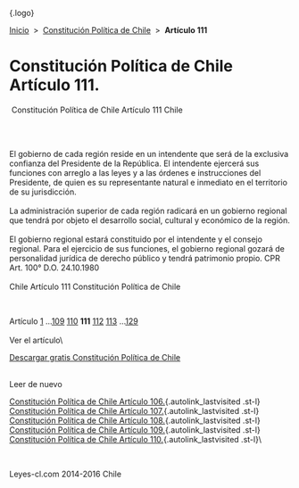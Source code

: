 <div class="wrapper">

[](/index.htm){.logo}
<div class="breadcrumbs">

[Inicio](/index.htm)  &gt;  [Constitución Política de
Chile](/constitucion_politica_de_chile.htm "Constitución Política de Chile")
 &gt;  **Artículo 111**

</div>

<div class="middle">

<div class="container">

Constitución Política de Chile\
Artículo 111.
===============================

<div id="goser">

</div>

﻿
Constitución Política de Chile Artículo 111 Chile

\
﻿
<div id="squareAds">

</div>

<div id="statya">

El gobierno de cada región reside en un intendente que será de la
exclusiva confianza del Presidente de la República. El intendente
ejercerá sus funciones con arreglo a las leyes y a las órdenes e
instrucciones del Presidente, de quien es su representante natural e
inmediato en el territorio de su jurisdicción.\
\
La administración superior de cada región radicará en un gobierno
regional que tendrá por objeto el desarrollo social, cultural y
económico de la región.\
\
El gobierno regional estará constituido por el intendente y el consejo
regional. Para el ejercicio de sus funciones, el gobierno regional
gozará de personalidad jurídica de derecho público y tendrá patrimonio
propio. CPR Art. 100° D.O. 24.10.1980\
\
Chile Artículo 111 Constitución Política de Chile

</div>

﻿
<div id="ads1">

</div>

<div class="breadstat">

Artículo
[1](/constitucion_politica_de_chile/1.htm) ...[109](/constitucion_politica_de_chile/109.htm) [110](/constitucion_politica_de_chile/110.htm) **111** [112](/constitucion_politica_de_chile/112.htm) [113](/constitucion_politica_de_chile/113.htm) ...[129](/constitucion_politica_de_chile/129.htm) \
\
Ver el artículo\

</div>

[Descargar gratis Constitución Política de
Chile](/constitucion_politica_de_chile/download.htm "Descargar gratis Constitución Política de Chile")
﻿
<div style="clear: left">

</div>

\
Leer de nuevo

[Constitución Política de Chile Artículo
106.](/constitucion_politica_de_chile/106.htm){.autolink_lastvisited
.st-l} [Constitución Política de Chile Artículo
107.](/constitucion_politica_de_chile/107.htm){.autolink_lastvisited
.st-l} [Constitución Política de Chile Artículo
108.](/constitucion_politica_de_chile/108.htm){.autolink_lastvisited
.st-l} [Constitución Política de Chile Artículo
109.](/constitucion_politica_de_chile/109.htm){.autolink_lastvisited
.st-l} [Constitución Política de Chile Artículo
110.](/constitucion_politica_de_chile/110.htm){.autolink_lastvisited
.st-l}\

</div>

﻿
<div id="LeftAds">

</div>

</div>

Leyes-cl.com 2014-2016 Chile

</div>
